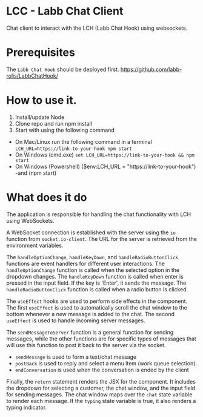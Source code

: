 # LCC - Labb Chat Client

Chat client to interact with the LCH (Labb Chat Hook) using websockets.

# Prerequisites
The `Labb Chat Hook` should be deployed first. https://github.com/labb-rolis/LabbChatHook/ 

# How to use it.

1. Install/update Node
2. Clone repo and run npm install
3. Start with using the following command
- On Mac/Linux run the following command in a terminal `LCH_URL=https://link-to-your-hook npm start`
- On Windows (cmd.exe) `set LCH_URL=https://link-to-your-hook && npm start`
- On Windows (Powershell) ($env:LCH_URL = "https://link-to-your-hook") -and (npm start)

# What does it do
The application is responsible for handling the chat functionality with LCH using WebSockets.

A WebSocket connection is established with the server using the `io` function from `socket.io-client`. The URL for the server is retrieved from the environment variables.

The `handleOptionChange`, `handleKeyDown`, and `handleRadioButtonClick` functions are event handlers for different user interactions. The `handleOptionChange` function is called when the selected option in the dropdown changes. The `handleKeyDown` function is called when enter is pressed in the input field. If the key is 'Enter', it sends the message. The `handleRadioButtonClick` function is called when a radio button is clicked.

The `useEffect` hooks are used to perform side effects in the component. The first `useEffect` is used to automatically scroll the chat window to the bottom whenever a new message is added to the chat. The second `useEffect` is used to handle incoming server messages.

The `sendMessageToServer` function is a general function for sending messages, while the other functions are for specific types of messages that will use this function to post it back to the server via the socket.

- `sendMessage` is used to form a text/chat message
- `postBack` is used to reply and select a menu item (work queue selection).
- `endConversation` is used when the conversation is ended by the client

Finally, the `return` statement renders the JSX for the component. It includes the dropdown for selecting a customer, the chat window, and the input field for sending messages. The chat window maps over the `chat` state variable to render each message. If the `typing` state variable is true, it also renders a typing indicator.
